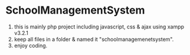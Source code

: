 # SchoolManagementSystem
1. this is mainly php project including javascript, css & ajax using xampp v3.2.1
2. keep all files in a folder & named it "schoolmanagemenetsystem".
3. enjoy coding.
